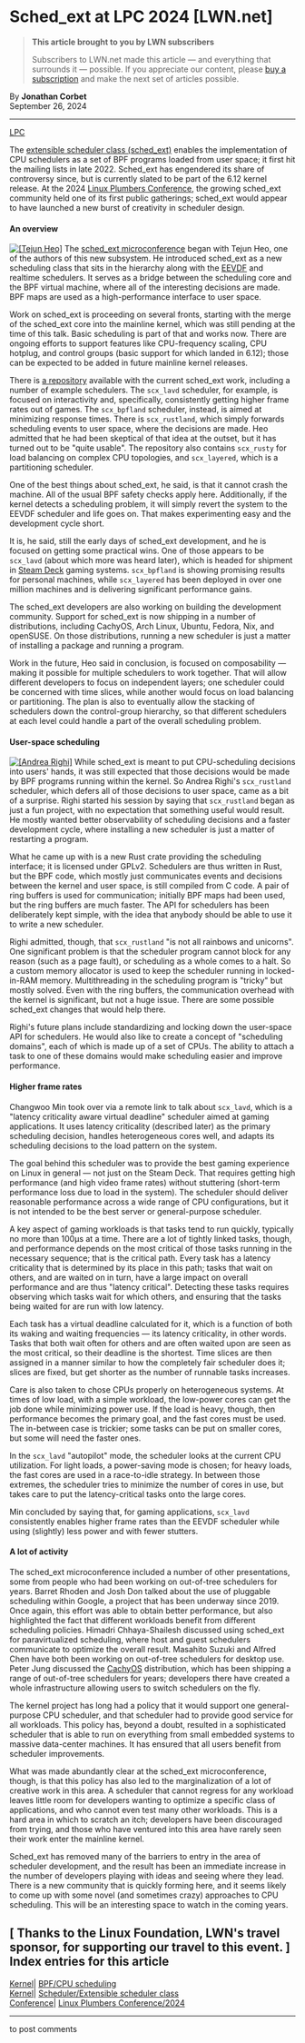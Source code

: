 # Sched_ext at LPC 2024 [LWN.net]

> **This article brought to you by LWN subscribers**
> 
> Subscribers to LWN.net made this article — and everything that surrounds it — possible. If you appreciate our content, please [buy a subscription](/Promo/nst-nag3/subscribe) and make the next set of articles possible. 

By **Jonathan Corbet**  
September 26, 2024 

* * *

[LPC](/Archives/ConferenceIndex/#Linux_Plumbers_Conference-2024)

The [extensible scheduler class (sched_ext)](/Articles/922405/) enables the implementation of CPU schedulers as a set of BPF programs loaded from user space; it first hit the mailing lists in late 2022. Sched_ext has engendered its share of controversy since, but is currently slated to be part of the 6.12 kernel release. At the 2024 [Linux Plumbers Conference](https://lpc.events/), the growing sched_ext community held one of its first public gatherings; sched_ext would appear to have launched a new burst of creativity in scheduler design. 

#### An overview

[![\[Tejun Heo\]](https://static.lwn.net/images/conf/2024/lpc/TejunHeo-sm.png)](/Articles/991293/) The [sched_ext microconference](https://lpc.events/event/18/sessions/192/#20240918) began with Tejun Heo, one of the authors of this new subsystem. He introduced sched_ext as a new scheduling class that sits in the hierarchy along with the [EEVDF](/Articles/969062/) and realtime schedulers. It serves as a bridge between the scheduling core and the BPF virtual machine, where all of the interesting decisions are made. BPF maps are used as a high-performance interface to user space. 

Work on sched_ext is proceeding on several fronts, starting with the merge of the sched_ext core into the mainline kernel, which was still pending at the time of this talk. Basic scheduling is part of that and works now. There are ongoing efforts to support features like CPU-frequency scaling, CPU hotplug, and control groups (basic support for which landed in 6.12); those can be expected to be added in future mainline kernel releases. 

There is [a repository](https://github.com/sched-ext/scx) available with the current sched_ext work, including a number of example schedulers. The `scx_lavd` scheduler, for example, is focused on interactivity and, specifically, consistently getting higher frame rates out of games. The `scx_bpfland` scheduler, instead, is aimed at minimizing response times. There is `scx_rustland`, which simply forwards scheduling events to user space, where the decisions are made. Heo admitted that he had been skeptical of that idea at the outset, but it has turned out to be "quite usable". The repository also contains `scx_rusty` for load balancing on complex CPU topologies, and `scx_layered`, which is a partitioning scheduler. 

One of the best things about sched_ext, he said, is that it cannot crash the machine. All of the usual BPF safety checks apply here. Additionally, if the kernel detects a scheduling problem, it will simply revert the system to the EEVDF scheduler and life goes on. That makes experimenting easy and the development cycle short. 

It is, he said, still the early days of sched_ext development, and he is focused on getting some practical wins. One of those appears to be `scx_lavd` (about which more was heard later), which is headed for shipment in [Steam Deck](https://store.steampowered.com/steamdeck) gaming systems. `scx_bpfland` is showing promising results for personal machines, while `scx_layered` has been deployed in over one million machines and is delivering significant performance gains. 

The sched_ext developers are also working on building the development community. Support for sched_ext is now shipping in a number of distributions, including CachyOS, Arch Linux, Ubuntu, Fedora, Nix, and openSUSE. On those distributions, running a new scheduler is just a matter of installing a package and running a program. 

Work in the future, Heo said in conclusion, is focused on composability — making it possible for multiple schedulers to work together. That will allow different developers to focus on independent layers; one scheduler could be concerned with time slices, while another would focus on load balancing or partitioning. The plan is also to eventually allow the stacking of schedulers down the control-group hierarchy, so that different schedulers at each level could handle a part of the overall scheduling problem. 

#### User-space scheduling

[![\[Andrea Righi\]](https://static.lwn.net/images/conf/2024/lpc/AndreaRighi-sm.png)](/Articles/991294/) While sched_ext is meant to put CPU-scheduling decisions into users' hands, it was still expected that those decisions would be made by BPF programs running within the kernel. So Andrea Righi's `scx_rustland` scheduler, which defers all of those decisions to user space, came as a bit of a surprise. Righi started his session by saying that `scx_rustland` began as just a fun project, with no expectation that something useful would result. He mostly wanted better observability of scheduling decisions and a faster development cycle, where installing a new scheduler is just a matter of restarting a program. 

What he came up with is a new Rust crate providing the scheduling interface; it is licensed under GPLv2. Schedulers are thus written in Rust, but the BPF code, which mostly just communicates events and decisions between the kernel and user space, is still compiled from C code. A pair of ring buffers is used for communication; initially BPF maps had been used, but the ring buffers are much faster. The API for schedulers has been deliberately kept simple, with the idea that anybody should be able to use it to write a new scheduler. 

Righi admitted, though, that `scx_rustland` "is not all rainbows and unicorns". One significant problem is that the scheduler program cannot block for any reason (such as a page fault), or scheduling as a whole comes to a halt. So a custom memory allocator is used to keep the scheduler running in locked-in-RAM memory. Multithreading in the scheduling program is "tricky" but mostly solved. Even with the ring buffers, the communication overhead with the kernel is significant, but not a huge issue. There are some possible sched_ext changes that would help there. 

Righi's future plans include standardizing and locking down the user-space API for schedulers. He would also like to create a concept of "scheduling domains", each of which is made up of a set of CPUs. The ability to attach a task to one of these domains would make scheduling easier and improve performance. 

#### Higher frame rates

Changwoo Min took over via a remote link to talk about `scx_lavd`, which is a "latency criticality aware virtual deadline" scheduler aimed at gaming applications. It uses latency criticality (described later) as the primary scheduling decision, handles heterogeneous cores well, and adapts its scheduling decisions to the load pattern on the system. 

The goal behind this scheduler was to provide the best gaming experience on Linux in general — not just on the Steam Deck. That requires getting high performance (and high video frame rates) without stuttering (short-term performance loss due to load in the system). The scheduler should deliver reasonable performance across a wide range of CPU configurations, but it is not intended to be the best server or general-purpose scheduler. 

A key aspect of gaming workloads is that tasks tend to run quickly, typically no more than 100µs at a time. There are a lot of tightly linked tasks, though, and performance depends on the most critical of those tasks running in the necessary sequence; that is the critical path. Every task has a latency criticality that is determined by its place in this path; tasks that wait on others, and are waited on in turn, have a large impact on overall performance and are thus "latency critical". Detecting these tasks requires observing which tasks wait for which others, and ensuring that the tasks being waited for are run with low latency. 

Each task has a virtual deadline calculated for it, which is a function of both its waking and waiting frequencies — its latency criticality, in other words. Tasks that both wait often for others and are often waited upon are seen as the most critical, so their deadline is the shortest. Time slices are then assigned in a manner similar to how the completely fair scheduler does it; slices are fixed, but get shorter as the number of runnable tasks increases. 

Care is also taken to chose CPUs properly on heterogeneous systems. At times of low load, with a simple workload, the low-power cores can get the job done while minimizing power use. If the load is heavy, though, then performance becomes the primary goal, and the fast cores must be used. The in-between case is trickier; some tasks can be put on smaller cores, but some will need the faster ones. 

In the `scx_lavd` "autopilot" mode, the scheduler looks at the current CPU utilization. For light loads, a power-saving mode is chosen; for heavy loads, the fast cores are used in a race-to-idle strategy. In between those extremes, the scheduler tries to minimize the number of cores in use, but takes care to put the latency-critical tasks onto the large cores. 

Min concluded by saying that, for gaming applications, `scx_lavd` consistently enables higher frame rates than the EEVDF scheduler while using (slightly) less power and with fewer stutters. 

#### A lot of activity

The sched_ext microconference included a number of other presentations, some from people who had been working on out-of-tree schedulers for years. Barret Rhoden and Josh Don talked about the use of pluggable scheduling within Google, a project that has been underway since 2019. Once again, this effort was able to obtain better performance, but also highlighted the fact that different workloads benefit from different scheduling policies. Himadri Chhaya-Shailesh discussed using sched_ext for paravirtualized scheduling, where host and guest schedulers communicate to optimize the overall result. Masahito Suzuki and Alfred Chen have both been working on out-of-tree schedulers for desktop use. Peter Jung discussed the [CachyOS](https://cachyos.org/) distribution, which has been shipping a range of out-of-tree schedulers for years; developers there have created a whole infrastructure allowing users to switch schedulers on the fly. 

The kernel project has long had a policy that it would support one general-purpose CPU scheduler, and that scheduler had to provide good service for all workloads. This policy has, beyond a doubt, resulted in a sophisticated scheduler that is able to run on everything from small embedded systems to massive data-center machines. It has ensured that all users benefit from scheduler improvements. 

What was made abundantly clear at the sched_ext microconference, though, is that this policy has also led to the marginalization of a lot of creative work in this area. A scheduler that cannot regress for any workload leaves little room for developers wanting to optimize a specific class of applications, and who cannot even test many other workloads. This is a hard area in which to scratch an itch; developers have been discouraged from trying, and those who have ventured into this area have rarely seen their work enter the mainline kernel. 

Sched_ext has removed many of the barriers to entry in the area of scheduler development, and the result has been an immediate increase in the number of developers playing with ideas and seeing where they lead. There is a new community that is quickly forming here, and it seems likely to come up with some novel (and sometimes crazy) approaches to CPU scheduling. This will be an interesting space to watch in the coming years. 

[ Thanks to the Linux Foundation, LWN's travel sponsor, for supporting our travel to this event. ]  
Index entries for this article  
---  
[Kernel](/Kernel/Index)| [BPF/CPU scheduling](/Kernel/Index#BPF-CPU_scheduling)  
[Kernel](/Kernel/Index)| [Scheduler/Extensible scheduler class](/Kernel/Index#Scheduler-Extensible_scheduler_class)  
[Conference](/Archives/ConferenceIndex/)| [Linux Plumbers Conference/2024](/Archives/ConferenceIndex/#Linux_Plumbers_Conference-2024)  
  


* * *

to post comments 
